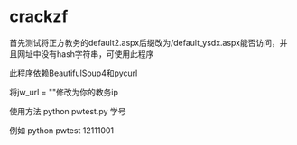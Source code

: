 crackzf
=======
首先测试将正方教务的default2.aspx后缀改为/default_ysdx.aspx能否访问，并且网址中没有hash字符串，可使用此程序

此程序依赖BeautifulSoup4和pycurl

将jw_url = ""修改为你的教务ip

使用方法
python pwtest.py 学号

例如
python pwtest 12111001
